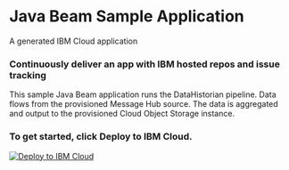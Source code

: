 # Java Beam Sample Application
A generated IBM Cloud application

### Continuously deliver an app with IBM hosted repos and issue tracking

This sample Java Beam application runs the DataHistorian pipeline. Data flows from the provisioned Message Hub source.
The data is aggregated and output to the provisioned Cloud Object Storage instance.

### To get started, click **Deploy to IBM Cloud**.

[![Deploy to IBM Cloud](https://bluemix.net/deploy/button.png)](https://bluemix.net/deploy?repository=https://github.ibm.com/wdp-streaming-pipelines/starter-java-beam-data-historian)
